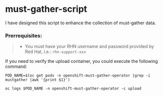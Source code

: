 # must-gather-script

I have designed this script to enhance the collection of must-gather data.

### Prerrequisites:
> - You must have your RHN username and password provided by Red Hat, i.e.: `rhn-support-xxx`

If you need to verify the upload container, you could execute the following command:

~~~
POD_NAME=$(oc get pods -n openshift-must-gather-operator |grep -i mustgather |awk '{print $1}')

oc logs $POD_NAME -n openshift-must-gather-operator -c upload
~~~


